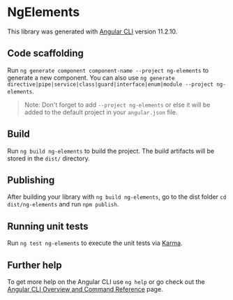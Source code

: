 # NgElements

This library was generated with [Angular CLI](https://github.com/angular/angular-cli) version 11.2.10.

## Code scaffolding

Run `ng generate component component-name --project ng-elements` to generate a new component. You can also use `ng generate directive|pipe|service|class|guard|interface|enum|module --project ng-elements`.
> Note: Don't forget to add `--project ng-elements` or else it will be added to the default project in your `angular.json` file. 

## Build

Run `ng build ng-elements` to build the project. The build artifacts will be stored in the `dist/` directory.

## Publishing

After building your library with `ng build ng-elements`, go to the dist folder `cd dist/ng-elements` and run `npm publish`.

## Running unit tests

Run `ng test ng-elements` to execute the unit tests via [Karma](https://karma-runner.github.io).

## Further help

To get more help on the Angular CLI use `ng help` or go check out the [Angular CLI Overview and Command Reference](https://angular.io/cli) page.
